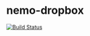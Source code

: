 # nemo-dropbox

[![Build Status](https://travis-ci.org/UnitedRPMs/nemo-dropbox.svg?branch=master)](https://travis-ci.org/UnitedRPMs/nemo-dropbox)

